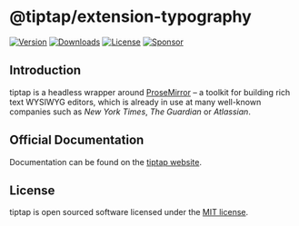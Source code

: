 # @tiptap/extension-typography
[![Version](https://img.shields.io/npm/v/@tiptap/extension-typography.svg?label=version)](https://www.npmjs.com/package/@tiptap/extension-typography)
[![Downloads](https://img.shields.io/npm/dm/@tiptap/extension-typography.svg)](https://npmcharts.com/compare/tiptap?minimal=true)
[![License](https://img.shields.io/npm/l/@tiptap/extension-typography.svg)](https://www.npmjs.com/package/@tiptap/extension-typography)
[![Sponsor](https://img.shields.io/static/v1?label=Sponsor&message=%E2%9D%A4&logo=GitHub)](https://github.com/sponsors/ueberdosis)

## Introduction
tiptap is a headless wrapper around [ProseMirror](https://ProseMirror.net) – a toolkit for building rich text WYSIWYG editors, which is already in use at many well-known companies such as *New York Times*, *The Guardian* or *Atlassian*.

## Official Documentation
Documentation can be found on the [tiptap website](https://tiptap.dev).

## License
tiptap is open sourced software licensed under the [MIT license](https://github.com/ueberdosis/tiptap/blob/main/LICENSE.md).
